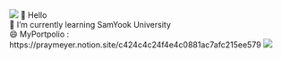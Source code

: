 <img src="https://capsule-render.vercel.app/api?type=waving&color=BDBDC8&height=150&section=header&text=Sungwoo Github&fontSize=10px" />
👋 Hello
<br>
🌱 I’m currently learning SamYook University
<br>
😄 MyPortpolio : https://praymeyer.notion.site/c424c4c24f4e4c0881ac7afc215ee579
<img src="https://capsule-render.vercel.app/api?type=waving&color=BDBDC8&height=150&section=footer&text=Thanks for watching&fontSize=10px" />


<!--
**sungwoo7180/sungwoo7180** is a ✨ _special_ ✨ repository because its `README.md` (this file) appears on your GitHub profile.

Here are some ideas to get you started:
- 🔭 I’m currently working on ...
- 🌱 I’m currently learning ...
- 👯 I’m looking to collaborate on ...
- 🤔 I’m looking for help with ...
- 💬 Ask me about ...
- 📫 How to reach me: ...
- 😄 Pronouns: ...
- ⚡ Fun fact: ...
-->
